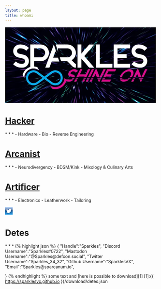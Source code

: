 ```yaml
---
layout: page
title: whoami
---
```


<img src="/assets/SparklesLogo.png">


<h1><a href="/Hacker">Hacker</a></h1>
* * *
  - Hardware
  - Bio
  - Reverse Engineering

  <h1><a href="/Arcanist">Arcanist</a></h1>
* * *
  - Neurodivergency
  - BDSM/Kink
  - Mixology & Culinary Arts
 
 <h1><a href="/Artificer">Artificer</a></h1>
* * *
  - Electronics
  - Leatherwork
  - Tailoring

<a href="https://twitter.com/sparkles_34_32"><img src="/assets/twitterlogo.png"></a>

<h1>Detes</h1>
* * *
{% highlight json %}
{
"Handle":"Sparkles",
"Discord Username":"Sparkles#0722",
"Mastodon Username":"@Sparkles@defcon.social",
"Twitter Username":"Sparkles_34_32",
"Github Username":"SparklesVX",
"Email":"Sparkles@sparcanum.io",

}
{% endhighlight %}
some text and [here is possible to download][1]
[1]:{{ https://sparklesvx.github.io }}/download/detes.json

